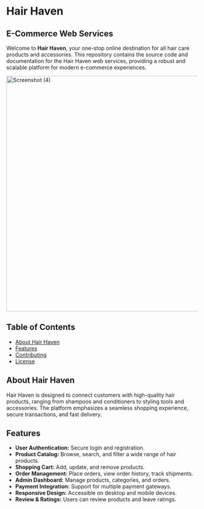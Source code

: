 # Hair Haven 

## E-Commerce Web Services

Welcome to **Hair Haven**, your one-stop online destination for all hair care products and accessories. This repository contains the source code and documentation for the Hair Haven web services, providing a robust and scalable platform for modern e-commerce experiences.

<img width="1348" height="621" alt="Screenshot (4)" src="https://github.com/user-attachments/assets/e49ad6af-d8b6-4291-9ab5-990023760a29" />


## Table of Contents

- [About Hair Haven](#about-hair-haven)
- [Features](#features)
- [Contributing](#contributing)
- [License](#license)

## About Hair Haven

Hair Haven is designed to connect customers with high-quality hair products, ranging from shampoos and conditioners to styling tools and accessories. The platform emphasizes a seamless shopping experience, secure transactions, and fast delivery.

## Features

- **User Authentication:** Secure login and registration.
- **Product Catalog:** Browse, search, and filter a wide range of hair products.
- **Shopping Cart:** Add, update, and remove products.
- **Order Management:** Place orders, view order history, track shipments.
- **Admin Dashboard:** Manage products, categories, and orders.
- **Payment Integration:** Support for multiple payment gateways.
- **Responsive Design:** Accessible on desktop and mobile devices.
- **Review & Ratings:** Users can review products and leave ratings.



